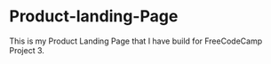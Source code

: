 # Product-landing-Page
This is my Product Landing Page that I have build for FreeCodeCamp Project 3.
